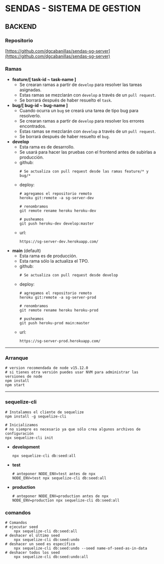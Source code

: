 # SENDAS - SISTEMA DE GESTION 
## **BACKEND**

### **Repositorio**
[https://github.com/dgcabanillas/sendas-sg-server](https://github.com/dgcabanillas/sendas-sg-server)

### **Ramas**
- **feature/[ task-id ~ task-name ]**
    - Se crearan ramas a partir de ``develop`` para resolver las tareas asignadas.
    - Estas ramas se mezclarán con ``develop`` a través de un ``pull request``.
    - Se borrará después de haber resuelto el ``task``.
- **bug/[ bug-id ~ bug-name ]**
    - Cuando ocurra un ``bug`` se creará una tarea de tipo bug para resolverlo.
    - Se crearan ramas a partir de ``develop`` para resolver los errores encontrados.
    - Estas ramas se mezclarán con ``develop`` a través de un ``pull request``.
    - Se borrará después de haber resuelto el ``bug``.
- **develop**
    - Esta rama es de desarrollo. 
    - Se usará para hacer las pruebas con el frontend antes de subirlas a producción.
    - github:
        ```
        # Se actualiza con pull request desde las ramas feature/* y bug/*
        ```
    - deploy:
        ```
        # agregamos el repositorio remoto
        heroku git:remote -a sg-server-dev

        # renombramos
        git remote rename heroku heroku-dev

        # pusheamos
        git push heroku-dev develop:master
        ```
    - url: 
        ```
        https://sg-server-dev.herokuapp.com/
        ```
- **main** (default)
    - Esta rama es de producción.
    - Esta rama sólo la actualiza el TPO.
    - github:
        ```
        # Se actualiza con pull request desde develop
        ```
    - deploy:
        ```
        # agregamos el repositorio remoto
        heroku git:remote -a sg-server-prod

        # renombramos
        git remote rename heroku heroku-prod
        
        # pusheamos
        git push heroku-prod main:master
        ```
    - url:
        ```
        https://sg-server-prod.herokuapp.com/
        ```

---
### **Arranque**
```
# version recomendada de node v15.12.0 
# si tienes otra versión puedes usar NVM para administrar las versiones de node
npm install
npm start
```

---
### **sequelize-cli**
```
# Instalamos el cliente de sequelize
npm install -g sequelize-cli

# Inicializamos 
# no siempre es necesario ya que sólo crea algunos archivos de configuración
npx sequelize-cli init  
```
- **development**
    ```
    npx sequelize-cli db:seed:all
    ```
- **test**
    ```
    # anteponer NODE_ENV=test antes de npx
    NODE_ENV=test npx sequelize-cli db:seed:all
    ```
- **production**
    ```
    # anteponer NODE_ENV=production antes de npx
    NODE_ENV=production npx sequelize-cli db:seed:all
    ```

### comandos
```
# Comandos
# ejecutar seed 
    npx sequelize-cli db:seed:all
# deshacer el último seed
    npx sequelize-cli db:seed:undo
# deshacer un seed es específico
    npx sequelize-cli db:seed:undo --seed name-of-seed-as-in-data
# deshacer todos los seed
    npx sequelize-cli db:seed:undo:all
```